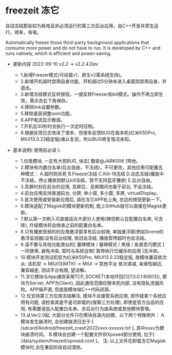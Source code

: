 # freezeit 冻它

自动冻结那些较为耗电且非必须运行的第三方后台应用，由C++开发并原生运行，效率，省电。

Automatically freeze those third-party background applications that consume more power and do not have to run. It is developed by C++ and runs natively, which is efficient and power-saving.


- 更新内容 2022-09-10 v2.2 -> v2.2.4.Dev
  - 1.新增Freezer模式(可挂载v1，原生v2需系统支持)。
  - 2.新增开机超时禁用自身功能，开机超过5分钟未进入桌面则禁用自身，并退出。
  - 3.新增冻结模式反转按钮，一键反转Freezer和kill模式。操作不再立即生效，需点击右下角保存。
  - 4.移除lmk设置参数。
  - 5.移除底层调整oom功能。
  - 6.APP电流显示微调。
  - 7.开机后30秒时会执行一次定时压制。
  - 8.根据反馈日志改进了很多，但很多反馈BUG在我本机(红米K50Pro, MIUI13.0.23稳定版)难以复现，所以BUG修复情况未知。

- 基本说明( 使用前必读 ): 
  - 1.垃圾模块, 一定有大把BUG, 快去[ 酷安@JARK006 ]骂他。
  - 2.模块有内置白名单(后台自由，不冻结)，不可更改，其他应用可配置五种模式：
      A.超时则杀死
      B.Freezer冻结
      C.Kill-19冻结
      D.动态冻结(播放中不冻结，停止播放则默认kill冻结，暂不支持蓝牙播放)
      E.后台自由。
  - 3.息屏时刻在前台的应用, 息屏后、息屏期间也属于前台, 不会冻结。
  - 4.前台应用支持普通前台, 分屏, 单小窗, 多小窗, 多屏, virtualDisplay。
  - 5.首次使用或安装新应用后, 请在冻它APP右上角, 左边的按钮更新一下。
  - 6.模块适配了Magisk的模块更新机制, 能上GitHub就可以直接在Magisk更新。
  - 7.默认第一次刷入可直接适合大部分人使用(微信默认在配置白名单, 可去除), 升级模块将会继承之前的配置白名单。
  - 8.只有播放音频的的应用悬浮窗享有后台权限, 单独悬浮窗(例如Scene的悬浮监视器)没有后台权限, 依旧会冻结, 播放暂停超时也会冻结。
  - 9.请不要与其他功能类似的[ 墓碑模块 / 墓碑模式 / 黑域 / 各类乖巧模式 ]一同使用, 避免冲突, 暂时与系统自带[ 暂停执行已缓存的应用 ]无冲突。
  - 10.模块开发测试机型为红米K50Pro, MIUI13.0.23稳定版, 故模块兼容依次从: 该机型 -> MIUI13(MTK) -> MIUI -> 其他平台 依次递减, 亲缘性越远, 兼容越差, 测试平台有限, 望谅解。
  - 11.冻它模块与App通信采用TCP_SOCKET(本地环回[127.0.0.1:60613]), 模块为Server, APP为Client), 因此通信范围仅限本机内部, 没有隐私泄漏风险。APP端开源, 但底层模块端C++代码闭源。
  - 12.仅支持第三方应用冻结解冻, 模块不会接管系统应用, 若怀疑某个系统应用有问题, 请检查其是不是可卸载的(按第三方处理), 即使是官方出品的应用, 有需要请加入配置白名单。杀后台行为由系统或其他模块管理。
  - 13.从Ver2.0起, 大部分文件只在模块目录内创建。以下两个特殊例外：
      A.模块发生崩溃时, 会创建崩溃日志于:[ /sdcard/Android/freezeit_crash2022xxxx-xxxxxx.txt ], 其中xxxx为模块崩溃时间。
      B.模块会创建一个配置文件供Xposed部分使用, 位于[ /data/system/freezeit/xposed.conf ]。
      注: 以上文件在卸载冻它Magisk模块时,会在重启阶段自动清除。
